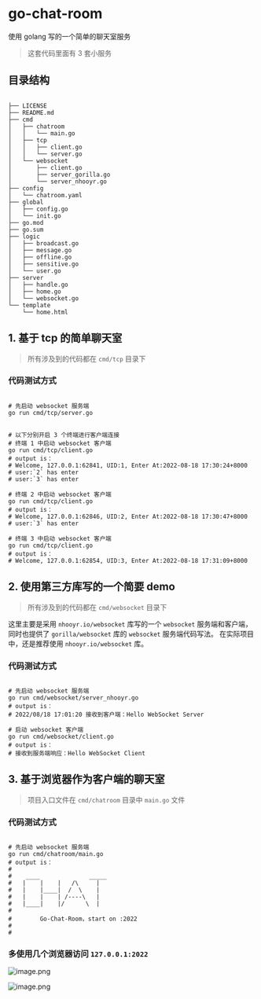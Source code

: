 # go-chat-room

使用 golang 写的一个简单的聊天室服务

> 这套代码里面有 3 套小服务

## 目录结构

```shell

├── LICENSE
├── README.md
├── cmd
│   ├── chatroom
│   │   └── main.go
│   ├── tcp
│   │   ├── client.go
│   │   └── server.go
│   └── websocket
│       ├── client.go
│       ├── server_gorilla.go
│       └── server_nhooyr.go
├── config
│   └── chatroom.yaml
├── global
│   ├── config.go
│   └── init.go
├── go.mod
├── go.sum
├── logic
│   ├── broadcast.go
│   ├── message.go
│   ├── offline.go
│   ├── sensitive.go
│   └── user.go
├── server
│   ├── handle.go
│   ├── home.go
│   └── websocket.go
└── template
    └── home.html

```

## 1. 基于 tcp 的简单聊天室

> 所有涉及到的代码都在 `cmd/tcp` 目录下

### 代码测试方式

```shell

# 先启动 websocket 服务端
go run cmd/tcp/server.go 


# 以下分别开启 3 个终端进行客户端连接
# 终端 1 中启动 websocket 客户端
go run cmd/tcp/client.go
# output is：
# Welcome, 127.0.0.1:62841, UID:1, Enter At:2022-08-18 17:30:24+8000
# user:`2` has enter
# user:`3` has enter

# 终端 2 中启动 websocket 客户端
go run cmd/tcp/client.go
# output is：
# Welcome, 127.0.0.1:62846, UID:2, Enter At:2022-08-18 17:30:47+8000
# user:`3` has enter

# 终端 3 中启动 websocket 客户端
go run cmd/tcp/client.go
# output is：
# Welcome, 127.0.0.1:62854, UID:3, Enter At:2022-08-18 17:31:09+8000

```

## 2. 使用第三方库写的一个简要 demo

> 所有涉及到的代码都在 `cmd/websocket` 目录下

这里主要是采用 `nhooyr.io/websocket` 库写的一个 `websocket` 服务端和客户端，同时也提供了 `gorilla/websocket` 库的 `websocket` 服务端代码写法。
在实际项目中，还是推荐使用 `nhooyr.io/websocket` 库。

### 代码测试方式

```shell

# 先启动 websocket 服务端
go run cmd/websocket/server_nhooyr.go 
# output is：
# 2022/08/18 17:01:20 接收到客户端：Hello WebSocket Server

# 启动 websocket 客户端
go run cmd/websocket/client.go
# output is：
# 接收到服务端响应：Hello WebSocket Client

```

## 3. 基于浏览器作为客户端的聊天室

> 项目入口文件在 `cmd/chatroom` 目录中 `main.go` 文件

### 代码测试方式

```shell

# 先启动 websocket 服务端
go run cmd/chatroom/main.go
# output is：
# 
#    ____              _____
#   |    |    |   /\     |
#   |    |____|  /  \    | 
#   |    |    | /----\   |
#   |____|    |/      \  |
#
#        Go-Chat-Room，start on :2022
#
#

```

### 多使用几个浏览器访问 `127.0.0.1:2022`

![image.png](https://upload-images.jianshu.io/upload_images/14623749-d728e7741cf05df5.png?imageMogr2/auto-orient/strip%7CimageView2/2/w/1240)

![image.png](https://upload-images.jianshu.io/upload_images/14623749-56ed8b7131eb5e2a.png?imageMogr2/auto-orient/strip%7CimageView2/2/w/1240)